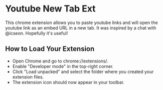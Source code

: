 # Youtube New Tab Ext

This chrome extension allows you to paste youtube links and will open the youtube link as an embed URL in a new tab. It was inspired by a chat with @icseon. Hopefully it's useful!

## How to Load Your Extension
- Open Chrome and go to chrome://extensions/.
- Enable "Developer mode" in the top-right corner.
- Click "Load unpacked" and select the folder where you created your extension files.
- The extension icon should now appear in your toolbar.

